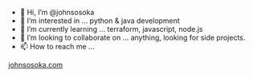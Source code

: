 - 👋 Hi, I’m @johnsosoka
- 👀 I’m interested in ... python & java development
- 🌱 I’m currently learning ... terraform, javascript, node.js
- 💞️ I’m looking to collaborate on ... anything, looking for side projects.
- 📫 How to reach me ... 

[johnsosoka.com](https://www.johnsosoka.com)
